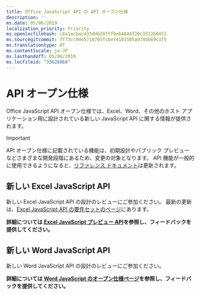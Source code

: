 ```yaml
---
title: Office JavaScript API の API オープン仕様
description: ''
ms.date: 05/06/2019
localization_priority: Priority
ms.openlocfilehash: c8a1acbac435dd620fff9e64844720c351260472
ms.sourcegitcommit: ff73cc04e5718765fcbe74181505a974db69c3f5
ms.translationtype: HT
ms.contentlocale: ja-JP
ms.lasthandoff: 05/06/2019
ms.locfileid: "33628068"
---
```

# <a name="api-open-specifications"></a>API オープン仕様

Office JavaScript API オープン仕様では、Excel、Word、その他のホスト アプリケーション用に設計されている新しい JavaScript API に関する情報が提供されます。

> [!IMPORTANT]
> API オープン仕様に記載されている機能は、初期設計やパブリック プレビューなどさまざまな開発段階にあるため、変更の対象となります。 API 機能が一般的に使用できるようになると、[リファレンス ドキュメント](/javascript/api/overview/office)は更新されます。

## <a name="new-excel-javascript-apis"></a>新しい Excel JavaScript API

新しい Excel JavaScript API の設計のレビューにご参加ください。 最新の更新は、[Excel JavaScript API の要件セットのページ](./requirement-sets/excel-api-requirement-sets.md#excel-javascript-preview-apis)にあります。

**詳細については [Excel JavaScript プレビュー API](/javascript/api/excel)を参照し、フィードバックを提供してください。**

## <a name="new-word-javascript-apis"></a>新しい Word JavaScript API

新しい Word JavaScript API の設計のレビューにご参加ください。

**詳細については [Word JavaScript のオープン仕様ページ](https://github.com/OfficeDev/office-js-docs/tree/WordJs_OpenSpec)を参照し、フィードバックを提供してください。**
